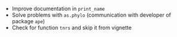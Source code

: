 
* Improve documentation in `print_name`
* Solve problems with `as.phylo` (communication with developer of package `ape`)
* Check for function `tnrs` and skip it from vignette
